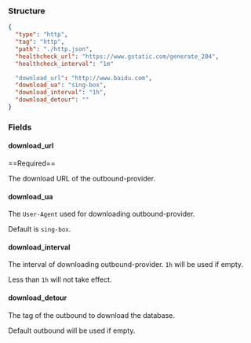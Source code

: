 ### Structure

```json
{
  "type": "http",
  "tag": "http",
  "path": "./http.json",
  "healthcheck_url": "https://www.gstatic.com/generate_204",
  "healthcheck_interval": "1m"

  "download_url": "http://www.baidu.com",
  "download_ua": "sing-box",
  "download_interval": "1h",
  "download_detour": ""
}
```

### Fields

#### download_url

==Required==

The download URL of the outbound-provider.

#### download_ua

The `User-Agent` used for downloading outbound-provider.

Default is `sing-box`.

#### download_interval

The interval of downloading outbound-provider. `1h` will be used if empty.

Less than `1h` will not take effect.

#### download_detour

The tag of the outbound to download the database.

Default outbound will be used if empty.

